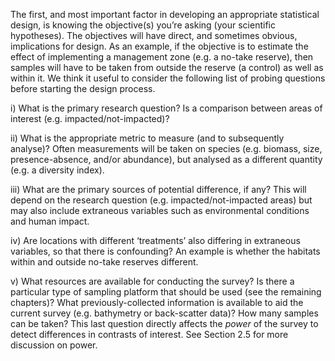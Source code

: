 The first, and most important factor in developing an appropriate statistical design, is knowing the objective(s) you’re asking (your scientific hypotheses). The objectives will have direct, and sometimes obvious, implications for design. As an example, if the objective is to estimate the effect of implementing a management zone (e.g. a no-take reserve), then samples will have to be taken from outside the reserve (a control) as well as within it. We think it useful to consider the following list of probing questions before starting the design process.

 

i)              What is the primary research question?  Is a comparison between areas of interest (e.g. impacted/not-impacted)?

ii)             What is the appropriate metric to measure (and to subsequently analyse)? Often measurements will be taken on species (e.g. biomass, size, presence-absence, and/or abundance), but analysed as a different quantity (e.g. a diversity index).

iii)           What are the primary sources of potential difference, if any? This will depend on the research question (e.g. impacted/not-impacted areas) but may also include extraneous variables such as environmental conditions and human impact.

iv)           Are locations with different ‘treatments’ also differing in extraneous variables, so that there is confounding? An example is whether the habitats within and outside no-take reserves different.

v)            What resources are available for conducting the survey? Is there a particular type of sampling platform that should be used (see the remaining chapters)? What previously-collected information is available to aid the current survey (e.g. bathymetry or back-scatter data)? How many samples can be taken? This last question directly affects the *power* of the survey to detect differences in contrasts of interest.  See Section 2.5 for more discussion on power.
